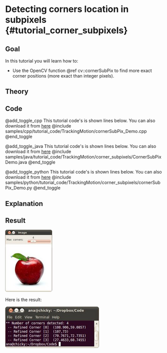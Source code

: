 Detecting corners location in subpixels {#tutorial_corner_subpixels}
=======================================

Goal
----

In this tutorial you will learn how to:

-   Use the OpenCV function @ref cv::cornerSubPix to find more exact corner positions (more exact
    than integer pixels).

Theory
------

Code
----

@add_toggle_cpp
This tutorial code's is shown lines below. You can also download it from
[here](https://github.com/opencv/opencv/tree/3.4/samples/cpp/tutorial_code/TrackingMotion/cornerSubPix_Demo.cpp)
@include samples/cpp/tutorial_code/TrackingMotion/cornerSubPix_Demo.cpp
@end_toggle

@add_toggle_java
This tutorial code's is shown lines below. You can also download it from
[here](https://github.com/opencv/opencv/tree/3.4/samples/java/tutorial_code/TrackingMotion/corner_subpixels/CornerSubPixDemo.java)
@include samples/java/tutorial_code/TrackingMotion/corner_subpixels/CornerSubPixDemo.java
@end_toggle

@add_toggle_python
This tutorial code's is shown lines below. You can also download it from
[here](https://github.com/opencv/opencv/tree/3.4/samples/python/tutorial_code/TrackingMotion/corner_subpixels/cornerSubPix_Demo.py)
@include samples/python/tutorial_code/TrackingMotion/corner_subpixels/cornerSubPix_Demo.py
@end_toggle

Explanation
-----------

Result
------

![](images/Corner_Subpixels_Original_Image.jpg)

Here is the result:

![](images/Corner_Subpixels_Result.jpg)
